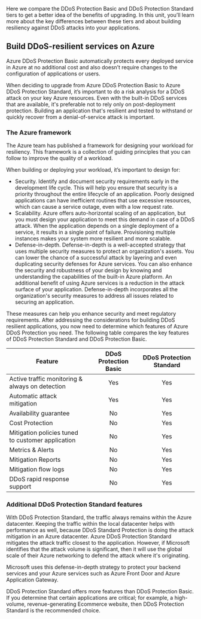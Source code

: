 Here we compare the DDoS Protection Basic and DDoS Protection Standard tiers to get a better idea of the benefits of upgrading. In this unit, you’ll learn more about the key differences between these tiers and about building resiliency against DDoS attacks into your applications.

## Build DDoS-resilient services on Azure

Azure DDoS Protection Basic automatically protects every deployed service in Azure at no additional cost and also doesn’t require changes to the configuration of applications or users.

When deciding to upgrade from Azure DDoS Protection Basic to Azure DDoS Protection Standard, it’s important to do a risk analysis for a DDoS attack on your key Azure resources. Even with the built-in DDoS services that are available, it's preferable not to rely only on post-deployment protection. Building an application that's resilient and tested to withstand or quickly recover from a denial-of-service attack is important.  

### The Azure framework

The Azure team has published a framework for designing your workload for resiliency. This framework is a collection of guiding principles that you can follow to improve the quality of a workload.

When building or deploying your workload, it’s important to design for:

- Security. Identify and document security requirements early in the development life cycle. This will help you ensure that security is a priority throughout the entire lifecycle of an application. Poorly designed applications can have inefficient routines that use excessive resources, which can cause a service outage, even with a low request rate.
- Scalability. Azure offers auto-horizontal scaling of an application, but you must design your application to meet this demand in case of a DDoS attack. When the application depends on a single deployment of a service, it results in a single point of failure. Provisioning multiple instances makes your system more resilient and more scalable.
- Defense-in-depth. Defense-in-depth is a well-accepted strategy that uses multiple security measures to protect an organization's assets. You can lower the chance of a successful attack by layering and even duplicating security defenses for Azure services. You can also enhance the security and robustness of your design by knowing and understanding the capabilities of the built-in Azure platform. An additional benefit of using Azure services is a reduction in the attack surface of your application. Defense-in-depth incorporates all the organization's security measures to address all issues related to securing an application.

These measures can help you enhance security and meet regulatory requirements. After addressing the considerations for building DDoS resilient applications, you now need to determine which features of Azure DDoS Protection you need. The following table compares the key features of DDoS Protection Standard and DDoS Protection Basic.

| Feature                                            | DDoS Protection Basic | DDoS Protection Standard |
| -------------------------------------------------- | :--------: | :-----------: |
| Active traffic monitoring & always  on detection   |   Yes      |     Yes       |
| Automatic attack mitigation                        |   Yes      |     Yes       |
| Availability guarantee                             |   No       |     Yes       |
| Cost Protection                                    |   No       |     Yes       |
| Mitigation policies tuned to customer  application |   No       |     Yes       |
| Metrics & Alerts                                   |   No       |     Yes       |
| Mitigation Reports                                 |   No       |     Yes       |
| Mitigation flow logs                               |   No       |     Yes       |
| DDoS rapid response support                        |   No       |     Yes       |

### Additional DDoS Protection Standard features

With DDoS Protection Standard, the traffic always remains within the Azure datacenter. Keeping the traffic within the local datacenter helps with performance as well, because DDoS Standard Protection is doing the attack mitigation in an Azure datacenter. Azure DDoS Protection Standard mitigates the attack traffic closest to the application. However, if Microsoft identifies that the attack volume is significant, then it will use the global scale of their Azure networking to defend the attack where it's originating.

Microsoft uses this defense-in-depth strategy to protect your backend services and your Azure services such as Azure Front Door and Azure Application Gateway.

DDoS Protection Standard offers more features than DDoS Protection Basic. If you determine that certain applications are critical; for example, a high-volume, revenue-generating Ecommerce website, then DDoS Protection Standard is the recommended choice.
